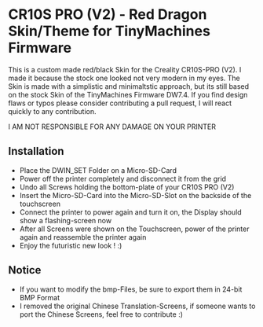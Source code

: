 # CR10S PRO (V2) - Red Dragon Skin/Theme for TinyMachines Firmware

This is a custom made red/black Skin for the Creality CR10S-PRO (V2). 
I made it because the stock one looked not very modern in my eyes. 
The Skin is made with a simplistic and minimaltstic approach, but its still based on the stock Skin of the TinyMachines Firmware DW7.4. 
If you find design flaws or typos please consider contributing a pull request, I will react quickly to any contribution.

I AM NOT RESPONSIBLE FOR ANY DAMAGE ON YOUR PRINTER

## Installation
- Place the DWIN_SET Folder on a Micro-SD-Card
- Power off the printer completely and disconnect it from the grid
- Undo all Screws holding the bottom-plate of your CR10S PRO (V2)
- Insert the Micro-SD-Card into the Micro-SD-Slot on the backside of the touchscreen
- Connect the printer to power again and turn it on, the Display should show a flashing-screen now
- After all Screens were shown on the Touchscreen, power of the printer again and reassemble the printer again
- Enjoy the futuristic new look ! :)

## Notice
- If you want to modify the bmp-Files, be sure to export them in 24-bit BMP Format
- I removed the original Chinese Translation-Screens, if someone wants to port the Chinese Screens, feel free to contribute :)
